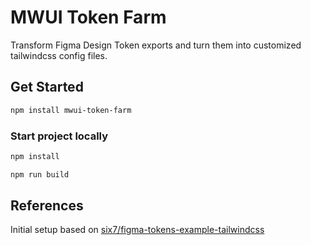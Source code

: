 # MWUI Token Farm

Transform Figma Design Token exports and turn them into customized tailwindcss config files. 

## Get Started

```bash
npm install mwui-token-farm
```

### Start project locally

```bash
npm install

npm run build
```


## References

Initial setup based on [six7/figma-tokens-example-tailwindcss](https://github.com/six7/figma-tokens-example-tailwindcss)